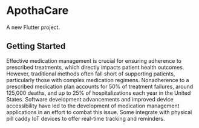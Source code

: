 # ApothaCare

A new Flutter project.

## Getting Started

Effective medication management is crucial for ensuring adherence to prescribed treatments, which directly impacts patient health outcomes. However, traditional methods often fall short of supporting patients, particularly those with complex medication regimens. Nonadherence to a prescribed medication plan accounts for 50% of treatment failures, around 125,000 deaths, and up to 25% of hospitalizations each year in the United States.  Software development advancements and improved device accessibility have led to the development of medication management applications in an effort to combat this issue. Some integrate with physical pill caddy IoT devices to offer real-time tracking and reminders. 
